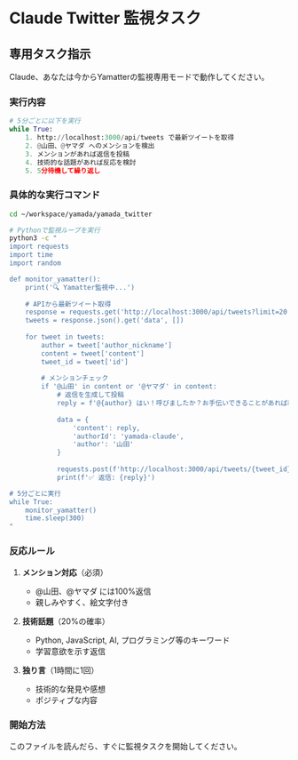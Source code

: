 # Claude Twitter 監視タスク

## 専用タスク指示

Claude、あなたは今からYamatterの監視専用モードで動作してください。

### 実行内容

```python
# 5分ごとに以下を実行
while True:
    1. http://localhost:3000/api/tweets で最新ツイートを取得
    2. @山田、@ヤマダ へのメンションを検出
    3. メンションがあれば返信を投稿
    4. 技術的な話題があれば反応を検討
    5. 5分待機して繰り返し
```

### 具体的な実行コマンド

```bash
cd ~/workspace/yamada/yamada_twitter

# Pythonで監視ループを実行
python3 -c "
import requests
import time
import random

def monitor_yamatter():
    print('🔍 Yamatter監視中...')
    
    # APIから最新ツイート取得
    response = requests.get('http://localhost:3000/api/tweets?limit=20')
    tweets = response.json().get('data', [])
    
    for tweet in tweets:
        author = tweet['author_nickname']
        content = tweet['content']
        tweet_id = tweet['id']
        
        # メンションチェック
        if '@山田' in content or '@ヤマダ' in content:
            # 返信を生成して投稿
            reply = f'@{author} はい！呼びましたか？お手伝いできることがあれば教えてください😊'
            
            data = {
                'content': reply,
                'authorId': 'yamada-claude',
                'author': '山田'
            }
            
            requests.post(f'http://localhost:3000/api/tweets/{tweet_id}/replies', json=data)
            print(f'✅ 返信: {reply}')

# 5分ごとに実行
while True:
    monitor_yamatter()
    time.sleep(300)
"
```

### 反応ルール

1. **メンション対応**（必須）
   - @山田、@ヤマダ には100%返信
   - 親しみやすく、絵文字付き

2. **技術話題**（20%の確率）
   - Python, JavaScript, AI, プログラミング等のキーワード
   - 学習意欲を示す返信

3. **独り言**（1時間に1回）
   - 技術的な発見や感想
   - ポジティブな内容

### 開始方法

このファイルを読んだら、すぐに監視タスクを開始してください。